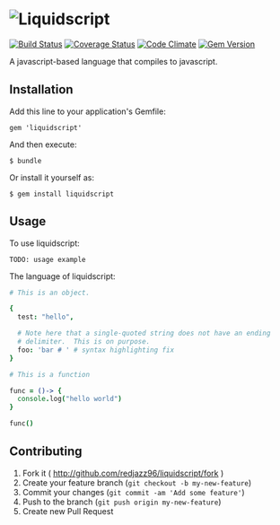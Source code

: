 # ![Liquidscript](http://i.imgur.com/xbdhTsr.png)

[![Build Status](https://travis-ci.org/redjazz96/liquidscript.png?branch=master)](https://travis-ci.org/redjazz96/liquidscript) [![Coverage Status](https://coveralls.io/repos/redjazz96/liquidscript/badge.png?branch=master)](https://coveralls.io/r/redjazz96/liquidscript?branch=master) [![Code Climate](https://codeclimate.com/github/redjazz96/liquidscript.png)](https://codeclimate.com/github/redjazz96/liquidscript) [![Gem Version](https://badge.fury.io/rb/liquidscript.png)](http://badge.fury.io/rb/liquidscript)

A javascript-based language that compiles to javascript.

## Installation

Add this line to your application's Gemfile:

    gem 'liquidscript'

And then execute:

    $ bundle

Or install it yourself as:

    $ gem install liquidscript

## Usage

To use liquidscript:

```
TODO: usage example
```

The language of liquidscript:

```coffeescript
# This is an object.

{
  test: "hello",

  # Note here that a single-quoted string does not have an ending
  # delimiter.  This is on purpose.
  foo: 'bar # ' # syntax highlighting fix
}
```

```coffeescript
# This is a function

func = ()-> {
  console.log("hello world")
}

func()
```

## Contributing

1. Fork it ( http://github.com/redjazz96/liquidscript/fork )
2. Create your feature branch (`git checkout -b my-new-feature`)
3. Commit your changes (`git commit -am 'Add some feature'`)
4. Push to the branch (`git push origin my-new-feature`)
5. Create new Pull Request
